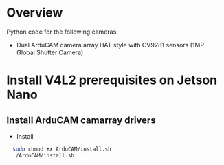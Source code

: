 # Overview

Python code for the following cameras:

- Dual ArduCAM camera array HAT style with OV9281 sensors (1MP Global Shutter Camera)

# Install V4L2 prerequisites on Jetson Nano
## Install ArduCAM camarray drivers
- Install  
```Bash
  sudo chmod +x ArduCAM/install.sh
  ./ArduCAM/install.sh
```


